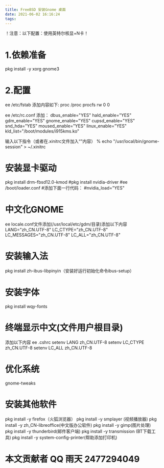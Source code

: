 ```yaml
---
title: FreeBSD 安装Gnome 桌面
date: 2021-06-02 16:16:24
tags:
---
```


！注意：以下配置：使用英特尔核显+N卡！

#   1.依赖准备
pkg install -y xorg gnome3

#   2.配置
ee /etc/fstab
添加内容如下:
proc   /proc   procfs  rw  0   0

ee /etc/rc.conf
添加：
dbus_enable="YES"
hald_enable="YES"
gdm_enable="YES"
gnome_enable="YES"
cupsd_enable="YES"
snd_hda="YES"
moused_enable="YES"
linux_enable="YES"
kld_list="/boot/modules/i915kms.ko"

输入以下指令（或者在.xinitrc文件加入“”内容）
% echo "/usr/local/bin/gnome-session" > ~/.xinitrc

#   安装显卡驱动
pkg install drm-fbsd12.0-kmod
#pkg install nvidia-driver
#ee /boot/loader.conf
#添加下面一行代码：
#nvidia_load="YES"

#   中文化GNOME
ee locale.conf文件添加(/usr/local/etc/gdm/目录)添加以下内容
LANG="zh_CN.UTF-8"
LC_CTYPE="zh_CN.UTF-8"
LC_MESSAGES="zh_CN.UTF-8"
LC_ALL="zh_CN.UTF-8"

#   安装输入法
pkg install zh-ibus-libpinyin（安装好运行初始化命令ibus-setup）

#   安装字体
pkg install wqy-fonts 

#   终端显示中文(文件用户根目录)

添加以下内容
ee .cshrc
setenv LANG zh_CN.UTF-8
setenv LC_CTYPE zh_CN.UTF-8
setenv LC_ALL zh_CN.UTF-8 

#   优化系统
gnome-tweaks
 
#   安装其他软件
pkg install -y firefox（火狐浏览器）
pkg install -y smplayer (视频播放器)
pkg install -y zh_CN-libreoffice(中文版办公软件)
pkg install -y gimp(图片处理)
pkg install -y thunderbird(邮件客户端)
pkg install -y transmission (BT下载工具)
pkg install -y system-config-printer(帮助添加打印机)

#   本文贡献者 QQ 雨天 2477294049
